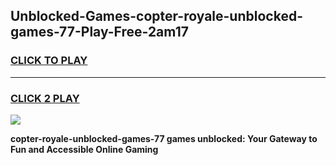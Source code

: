 
## Unblocked-Games-copter-royale-unblocked-games-77-Play-Free-2am17
<h3>
<a href="https://premium76.site?title=copter-royale-unblocked-games-77&ref=23A">CLICK TO PLAY</a></h3>
<hr>

<h3>
<a href="https://premium76.site?title=copter-royale-unblocked-games-77&ref=23A">CLICK 2 PLAY</a>
  
</h3>

<a href="https://premium76.site?title=copter-royale-unblocked-games-77&ref=23A"><img src="https://clearcache.store/games.png"></a>


**copter-royale-unblocked-games-77 games unblocked: Your Gateway to Fun and Accessible Online Gaming**

